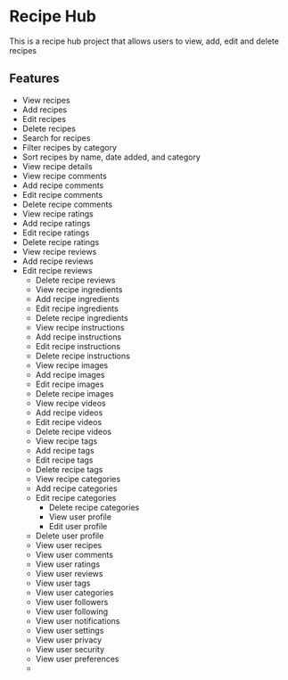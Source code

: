 

# Recipe Hub

This is a recipe hub project that allows users to view, add, edit and delete recipes

## Features

- View recipes
- Add recipes
- Edit recipes
- Delete recipes
- Search for recipes
- Filter recipes by category
- Sort recipes by name, date added, and category
- View recipe details
- View recipe comments
- Add recipe comments
- Edit recipe comments
- Delete recipe comments
- View recipe ratings
- Add recipe ratings
- Edit recipe ratings
- Delete recipe ratings
- View recipe reviews
- Add recipe reviews
- Edit recipe reviews
  - Delete recipe reviews
  - View recipe ingredients
  - Add recipe ingredients
  - Edit recipe ingredients
  - Delete recipe ingredients
  - View recipe instructions
  - Add recipe instructions
  - Edit recipe instructions
  - Delete recipe instructions
  - View recipe images
  - Add recipe images
  - Edit recipe images
  - Delete recipe images
  - View recipe videos
  - Add recipe videos
  - Edit recipe videos
  - Delete recipe videos
  - View recipe tags
  - Add recipe tags
  - Edit recipe tags
  - Delete recipe tags
  - View recipe categories
  - Add recipe categories
  - Edit recipe categories
    - Delete recipe categories
    - View user profile
    - Edit user profile
  - Delete user profile
  - View user recipes
  - View user comments
  - View user ratings
  - View user reviews
  - View user tags
  - View user categories
  - View user followers
  - View user following
  - View user notifications
  - View user settings
  - View user privacy
  - View user security
  - View user preferences
  - 


